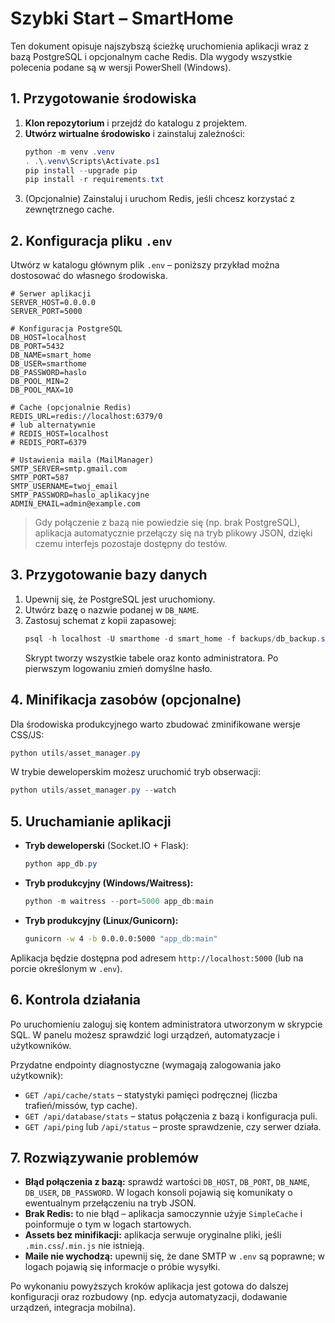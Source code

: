 # Szybki Start – SmartHome

Ten dokument opisuje najszybszą ścieżkę uruchomienia aplikacji wraz z bazą PostgreSQL i opcjonalnym cache Redis. Dla wygody wszystkie polecenia podane są w wersji PowerShell (Windows). 

## 1. Przygotowanie środowiska
1. **Klon repozytorium** i przejdź do katalogu z projektem.
2. **Utwórz wirtualne środowisko** i zainstaluj zależności:
   ```powershell
   python -m venv .venv
   . .\.venv\Scripts\Activate.ps1
   pip install --upgrade pip
   pip install -r requirements.txt
   ```
3. (Opcjonalnie) Zainstaluj i uruchom Redis, jeśli chcesz korzystać z zewnętrznego cache.

## 2. Konfiguracja pliku `.env`
Utwórz w katalogu głównym plik `.env` – poniższy przykład można dostosować do własnego środowiska.
```env
# Serwer aplikacji
SERVER_HOST=0.0.0.0
SERVER_PORT=5000

# Konfiguracja PostgreSQL
DB_HOST=localhost
DB_PORT=5432
DB_NAME=smart_home
DB_USER=smarthome
DB_PASSWORD=haslo
DB_POOL_MIN=2
DB_POOL_MAX=10

# Cache (opcjonalnie Redis)
REDIS_URL=redis://localhost:6379/0
# lub alternatywnie
# REDIS_HOST=localhost
# REDIS_PORT=6379

# Ustawienia maila (MailManager)
SMTP_SERVER=smtp.gmail.com
SMTP_PORT=587
SMTP_USERNAME=twoj_email
SMTP_PASSWORD=haslo_aplikacyjne
ADMIN_EMAIL=admin@example.com
```
> Gdy połączenie z bazą nie powiedzie się (np. brak PostgreSQL), aplikacja automatycznie przełączy się na tryb plikowy JSON, dzięki czemu interfejs pozostaje dostępny do testów.

## 3. Przygotowanie bazy danych
1. Upewnij się, że PostgreSQL jest uruchomiony.
2. Utwórz bazę o nazwie podanej w `DB_NAME`.
3. Zastosuj schemat z kopii zapasowej:
   ```powershell
   psql -h localhost -U smarthome -d smart_home -f backups/db_backup.sql
   ```
   Skrypt tworzy wszystkie tabele oraz konto administratora. Po pierwszym logowaniu zmień domyślne hasło.

## 4. Minifikacja zasobów (opcjonalne)
Dla środowiska produkcyjnego warto zbudować zminifikowane wersje CSS/JS:
```powershell
python utils/asset_manager.py
```
W trybie deweloperskim możesz uruchomić tryb obserwacji:
```powershell
python utils/asset_manager.py --watch
```

## 5. Uruchamianie aplikacji
- **Tryb deweloperski** (Socket.IO + Flask):
  ```powershell
  python app_db.py
  ```
- **Tryb produkcyjny (Windows/Waitress):**
  ```powershell
  python -m waitress --port=5000 app_db:main
  ```
- **Tryb produkcyjny (Linux/Gunicorn):**
  ```bash
  gunicorn -w 4 -b 0.0.0.0:5000 "app_db:main"
  ```
Aplikacja będzie dostępna pod adresem `http://localhost:5000` (lub na porcie określonym w `.env`).

## 6. Kontrola działania
Po uruchomieniu zaloguj się kontem administratora utworzonym w skrypcie SQL. W panelu możesz sprawdzić logi urządzeń, automatyzacje i użytkowników.

Przydatne endpointy diagnostyczne (wymagają zalogowania jako użytkownik):
- `GET /api/cache/stats` – statystyki pamięci podręcznej (liczba trafień/missów, typ cache).
- `GET /api/database/stats` – status połączenia z bazą i konfiguracja puli.
- `GET /api/ping` lub `/api/status` – proste sprawdzenie, czy serwer działa.

## 7. Rozwiązywanie problemów
- **Błąd połączenia z bazą:** sprawdź wartości `DB_HOST`, `DB_PORT`, `DB_NAME`, `DB_USER`, `DB_PASSWORD`. W logach konsoli pojawią się komunikaty o ewentualnym przełączeniu na tryb JSON.
- **Brak Redis:** to nie błąd – aplikacja samoczynnie użyje `SimpleCache` i poinformuje o tym w logach startowych.
- **Assets bez minifikacji:** aplikacja serwuje oryginalne pliki, jeśli `.min.css`/`.min.js` nie istnieją.
- **Maile nie wychodzą:** upewnij się, że dane SMTP w `.env` są poprawne; w logach pojawią się informacje o próbie wysyłki.

Po wykonaniu powyższych kroków aplikacja jest gotowa do dalszej konfiguracji oraz rozbudowy (np. edycja automatyzacji, dodawanie urządzeń, integracja mobilna).